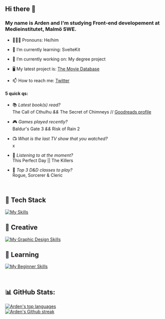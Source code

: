 ## Hi there 👋

### My name is Arden and I'm studying Front-end developement at Medieinstitutet, Malmö SWE. <br>
<!--I'm currently doing an internship at Coolstuff.-->

- 💁🏼‍♂️ Pronouns: He/him 
- 🌱 I’m currently learning: SvelteKit
- 🔭 I’m currently working on: My degree project
- 🖥️ My latest project is: [The Movie Database](https://tmdb-arh.netlify.app/ "The Movie Database")

- 📫 How to reach me: [Twitter](https://twitter.com/ardentmind "Twitter profile @ardentmind")

#### 5 quick qs: 

- 📚 _Latest book(s) read?_ <br>
The Call of Cthulhu _&&_ The Secret of Chimneys // [Goodreads profile](https://www.goodreads.com/user/show/4239103-agent-x "Goodreads profile for Agent X")

- 🎮 _Games played recently?_ <br>
Baldur's Gate 3 _&&_ Risk of Rain 2

- 📺 _What is the last TV show that you watched?_ <br>
x

- 🎵 _Listening to at the moment?_ <br>
This Perfect Day || The Killers

- 🎲 _Top 3 D&D classes to play?_ <br>
Rogue, Sorcerer & Cleric

<br>

## 🧩 Tech Stack
[![My Skills](https://skillicons.dev/icons?i=html,css,sass,js,ts,react,bootstrap,vite,prisma,git,vscode,postman,netlify&theme=dark)](https://skillicons.dev) <br>
## 🎨 Creative
[![My Graphic Design Skills](https://skillicons.dev/icons?i=ai,ps,figma&theme=dark)](https://skillicons.dev) <br>
## 💾 Learning
[![My Beginner Skills](https://skillicons.dev/icons?i=firebase,svelte&theme=dark)](https://skillicons.dev) <br>


<br>


## 📊 GitHub Stats:
<!--[![Arden's GitHub stats](https://github-readme-stats.vercel.app/api?username=arden-rh&theme=blue-green&hide_border=true&include_all_commits=false&count_private=false&layout=compact)](https://github.com/arden-rh/github-readme-stats)-->
[![Arden's top languages](https://github-readme-stats.vercel.app/api/top-langs/?username=arden-rh&theme=blue-green&hide_border=true&include_all_commits=false&count_private=false&layout=compact)](https://github.com/arden-rh/github-readme-stats) <br>
[![Arden's Github streak](https://github-readme-streak-stats.herokuapp.com/?user=arden-rh&theme=blue-green)](https://github.com/arden-rh/github-readme-streak-stats)




<!--
**arden-rh/arden-rh** is a ✨ _special_ ✨ repository because its `README.md` (this file) appears on your GitHub profile.
![](https://github-readme-stats.vercel.app/api/top-langs/?username=arden-rh&theme=gotham&hide_border=false&include_all_commits=false&count_private=false&layout=compact)

[![Arden's Github streak](https://github-readme-streak-stats.herokuapp.com/?user=arden-rh&theme=blue-green)](https://github.com/arden-rh/github-readme-streak-stats)

![HTML5](https://img.shields.io/badge/html5-%23E34F26.svg?style=for-the-badge&logo=html5&logoColor=white) 
![CSS3](https://img.shields.io/badge/css3-%231572B6.svg?style=for-the-badge&logo=css3&logoColor=white) 
![SASS](https://img.shields.io/badge/SASS-hotpink.svg?style=for-the-badge&logo=SASS&logoColor=white)
![JavaScript](https://img.shields.io/badge/javascript-%23323330.svg?style=for-the-badge&logo=javascript&logoColor=%23F7DF1E)
![Typescript](https://img.shields.io/badge/typescript-%23007ACC.svg?style=for-the-badge&logo=typescript&logoColor=white)
![Netlify](https://img.shields.io/badge/netlify-%23000000.svg?style=for-the-badge&logo=netlify&logoColor=#00C7B7) 

🗄️
Here are some ideas to get you started:

- 🔭 I’m currently working on ...
- 🌱 I’m currently learning ...
- 👯 I’m looking to collaborate on ...
- 🤔 I’m looking for help with ...
- 💬 Ask me about ...
- 📫 How to reach me: ...
- ⚡ Fun fact: ...
-->
